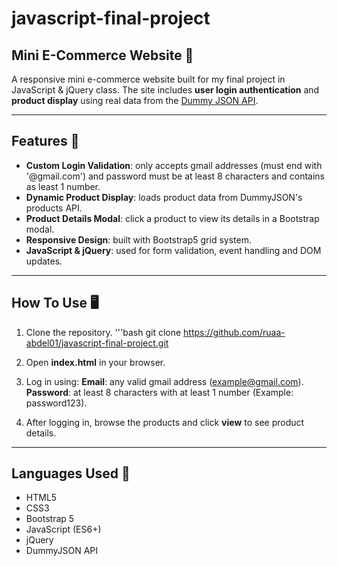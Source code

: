 # javascript-final-project

## Mini E-Commerce Website 🛒

A responsive mini e-commerce website built for my final project in JavaScript & jQuery class.
The site includes **user login authentication** and **product display** using real data from the [Dummy JSON API](https://dummyjson.com).

---

## Features 📝
- **Custom Login Validation**: only accepts gmail addresses (must end with '@gmail.com') and password 
must be at least 8 characters and contains as least 1 number.
- **Dynamic Product Display**: loads product data from DummyJSON's products API.
- **Product Details Modal**: click a product to view its details in a Bootstrap modal.
- **Responsive Design**: built with Bootstrap5 grid system.
- **JavaScript & jQuery**: used for form validation, event handling and DOM updates.

---

## How To Use 🖥️

1. Clone the repository.
    '''bash
    git clone https://github.com/ruaa-abdel01/javascript-final-project.git

2. Open **index.html** in your browser.

3. Log in using:
    **Email**: any valid gmail address (example@gmail.com).
    **Password**: at least 8 characters with at least 1 number (Example: password123).

4. After logging in, browse the products and click **view** to see product details.

---

## Languages Used 📖

- HTML5
- CSS3
- Bootstrap 5
- JavaScript (ES6+)
- jQuery
- DummyJSON API